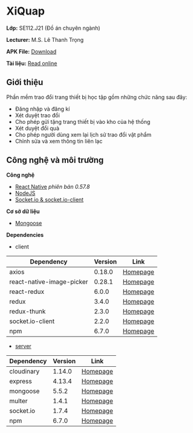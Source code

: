 # XiQuap
**Lớp:** SE112.J21 (Đồ án chuyên ngành)

**Lecturer:** M.S. Lê Thanh Trọng

**APK File:** [Download](https://drive.google.com/file/d/1SBNpwtTex7LAOey0IsTgADjQ0Co7xity/view?usp=sharing)

**Tài liệu:** [Read online](https://drive.google.com/file/d/1y3IVF1jhJwaifX2uueB-FBefrrEzima3/view?usp=sharing)

## Giới thiệu
  Phần mềm trao đổi trang thiết bị học tập gồm những chức năng sau đây:
 - Đăng nhập và đăng kí
 - Xét duyệt trao đổi
 - Cho phép gửi tặng trang thiết bị vào kho của hệ thống
 - Xét duyệt đổi quà
 - Cho phép người dùng xem lại lịch sử trao đổi vật phẩm
 - Chỉnh sửa và xem thông tin liên lạc
 
## Công nghệ và môi trường
**Công nghệ** 
 - [React Native](https://facebook.github.io/react-native/) *phiên bản 0.57.8*
 - [NodeJS](https://nodejs.org/en/) 
 - [Socket.io & socket.io-client](https://socket.io/) 

**Cơ sở dữ liệu** 
 - [Mongoose](https://mongoosejs.com/) 

**Dependencies**
- client

| Dependency | Version | Link |
|--------------|-------|-------|
| axios | 0.18.0 | [Homepage](https://github.com/axios/axios) |
| react-native-image-picker | 0.28.1 | [Homepage](https://github.com/react-native-community/react-native-image-picker) |
| react-redux | 6.0.0 | [Homepage](https://react-redux.js.org/) |
| redux | 3.4.0 | [Homepage](https://redux.js.org/) |
| redux-thunk | 2.3.0 | [Homepage](https://github.com/reduxjs/redux-thunk) |
| socket.io-client | 2.2.0 | [Homepage](https://socket.io/docs/client-api/) |
| npm | 6.7.0 | [Homepage](https://www.npmjs.com/) |

- [server](https://github.com/datnhemployee/xiquapsocket)

| Dependency | Version | Link |
|--------------|-------|-------|
| cloudinary | 1.14.0 | [Homepage](https://cloudinary.com/) |
| express | 4.13.4 | [Homepage](https://expressjs.com/) |
| mongoose | 5.5.2 | [Homepage](https://mongoosejs.com/) |
| multer | 1.4.1 | [Homepage](https://www.npmjs.com/package/multer) |
| socket.io | 1.7.4 | [Homepage](https://socket.io/docs/server-api/) |
| npm | 6.7.0 | [Homepage](https://www.npmjs.com/) |
